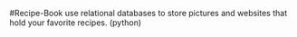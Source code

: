 #Recipe-Book
use relational databases to store pictures and websites that hold your favorite recipes. (python)
